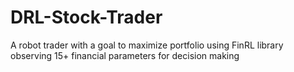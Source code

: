 # DRL-Stock-Trader
A robot trader with a goal to maximize portfolio using FinRL library observing 15+ financial parameters for decision making
